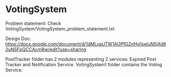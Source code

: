 # VotingSystem
Problem statement: Check VotingSystem/VotingSystem_problem_statement.txt

Design Doc: https://docs.google.com/document/d/1dMLvaUTW1AOPfGZnHg1seIuN5jXd82uNSFpQCCAcm8w/edit?usp=sharing

PostTracker folder has 2 modules representing 2 services: Expired Post Tracker and Notification Service. VotingSystem1 folder contains the Voting Service.
